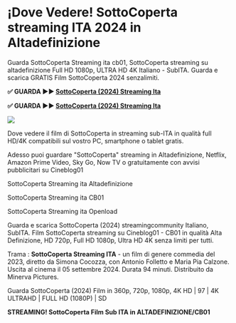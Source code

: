 # ¡Dove Vedere! SottoCoperta streaming ITA 2024 in Altadefinizione
Guarda SottoCoperta Streaming ita cb01, SottoCoperta streaming su altadefinizione Full HD 1080p, ULTRA HD 4K Italiano - SubITA. Guarda e scarica GRATIS Film SottoCoperta 2024 senzalimiti.

**✅ GUARDA ►► [SottoCoperta (2024) Streaming Ita](https://moviecorn-tv.com/it/movie/1324268/sottocoperta.html)**

**✅ GUARDA ►► [SottoCoperta (2024) Streaming Ita](https://moviecorn-tv.com/it/movie/1324268/sottocoperta.html)**

<img src="https://image.tmdb.org/t/p/w300/qlrfmRYMFOnEZeqLwKoIG5MtPAV.jpg">

Dove vedere il film di SottoCoperta in streaming sub-ITA in qualità full HD/4K compatibili sul vostro PC, smartphone o tablet gratis.

Adesso puoi guardare "SottoCoperta" streaming in Altadefinizione, Netflix, Amazon Prime Video, Sky Go, Now TV o gratuitamente con avvisi pubblicitari su Cineblog01

SottoCoperta Streaming ita Altadefinizione

SottoCoperta Streaming ita CB01

SottoCoperta Streaming ita Openload

Guarda e scarica SottoCoperta (2024) streamingcommunity Italiano, SubITA. Film SottoCoperta streaming su Cineblog01 - CB01 in qualità Alta Definizione, HD 720p, Full HD 1080p, Ultra HD 4K senza limiti per tutti.

Trama : **SottoCoperta Streaming ITA** - un film di genere commedia del 2023, diretto da Simona Cocozza, con Antonio Folletto e Maria Pia Calzone. Uscita al cinema il 05 settembre 2024. Durata 94 minuti. Distribuito da Minerva Pictures.

Guarda SottoCoperta (2024) Film in 360p, 720p, 1080p, 4K HD | 97 | 4K ULTRAHD | FULL HD (1080P) | SD

**STREAMING! SottoCoperta Film Sub ITA in ALTADEFINIZIONE/CB01**
